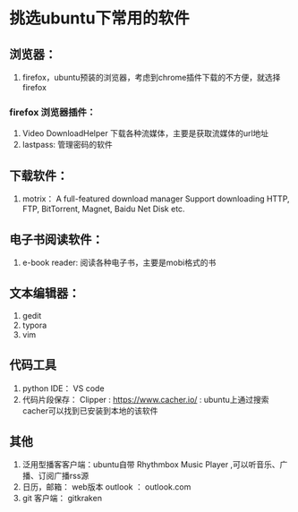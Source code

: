 # 挑选ubuntu下常用的软件

## 浏览器：

1. firefox，ubuntu预装的浏览器，考虑到chrome插件下载的不方便，就选择firefox

###  firefox 浏览器插件：

1.  Video DownloadHelper 下载各种流媒体，主要是获取流媒体的url地址
2.  lastpass: 管理密码的软件

## 下载软件：

1. motrix： A full-featured download manager Support downloading HTTP, FTP, BitTorrent, Magnet, Baidu Net Disk etc. 

## 电子书阅读软件：

1. e-book reader: 阅读各种电子书，主要是mobi格式的书

## 文本编辑器：

1. gedit
2. typora
3. vim

## 代码工具

1. python IDE： VS code
2. 代码片段保存：  Clipper : https://www.cacher.io/ : ubuntu上通过搜索cacher可以找到已安装到本地的该软件

## 其他

1. 泛用型播客客户端：ubuntu自带 Rhythmbox Music Player ,可以听音乐、广播、订阅广播rss源
2. 日历，邮箱： web版本 outlook ： outlook.com
3. git 客户端： gitkraken


